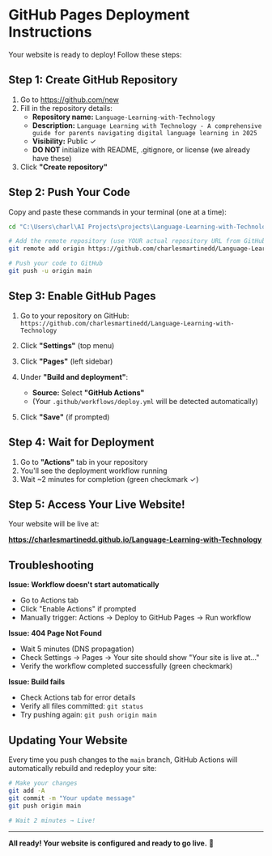 # GitHub Pages Deployment Instructions

Your website is ready to deploy! Follow these steps:

## Step 1: Create GitHub Repository

1. Go to https://github.com/new
2. Fill in the repository details:
   - **Repository name:** `Language-Learning-with-Technology`
   - **Description:** `Language Learning with Technology - A comprehensive guide for parents navigating digital language learning in 2025`
   - **Visibility:** Public ✓
   - **DO NOT** initialize with README, .gitignore, or license (we already have these)
3. Click **"Create repository"**

## Step 2: Push Your Code

Copy and paste these commands in your terminal (one at a time):

```bash
cd "C:\Users\charl\AI Projects\projects\Language-Learning-with-Technology"

# Add the remote repository (use YOUR actual repository URL from GitHub)
git remote add origin https://github.com/charlesmartinedd/Language-Learning-with-Technology.git

# Push your code to GitHub
git push -u origin main
```

## Step 3: Enable GitHub Pages

1. Go to your repository on GitHub:
   `https://github.com/charlesmartinedd/Language-Learning-with-Technology`

2. Click **"Settings"** (top menu)

3. Click **"Pages"** (left sidebar)

4. Under **"Build and deployment"**:
   - **Source:** Select **"GitHub Actions"**
   - (Your `.github/workflows/deploy.yml` will be detected automatically)

5. Click **"Save"** (if prompted)

## Step 4: Wait for Deployment

1. Go to **"Actions"** tab in your repository
2. You'll see the deployment workflow running
3. Wait ~2 minutes for completion (green checkmark ✓)

## Step 5: Access Your Live Website!

Your website will be live at:

**https://charlesmartinedd.github.io/Language-Learning-with-Technology**

## Troubleshooting

**Issue: Workflow doesn't start automatically**
- Go to Actions tab
- Click "Enable Actions" if prompted
- Manually trigger: Actions → Deploy to GitHub Pages → Run workflow

**Issue: 404 Page Not Found**
- Wait 5 minutes (DNS propagation)
- Check Settings → Pages → Your site should show "Your site is live at..."
- Verify the workflow completed successfully (green checkmark)

**Issue: Build fails**
- Check Actions tab for error details
- Verify all files committed: `git status`
- Try pushing again: `git push origin main`

## Updating Your Website

Every time you push changes to the `main` branch, GitHub Actions will automatically rebuild and redeploy your site:

```bash
# Make your changes
git add -A
git commit -m "Your update message"
git push origin main

# Wait 2 minutes → Live!
```

---

**All ready! Your website is configured and ready to go live.** 🚀
